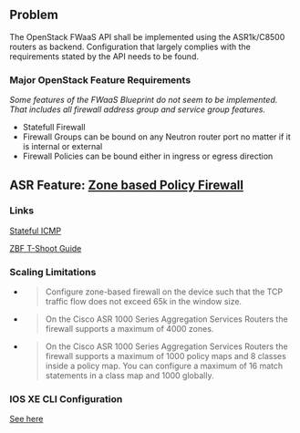 ## Problem
The OpenStack FWaaS API shall be implemented using the ASR1k/C8500 routers as backend. Configuration that largely complies with the requirements stated by the API needs to be found.

### Major OpenStack Feature Requirements
*Some features of the FWaaS Blueprint do not seem to be implemented. That includes all firewall address group and service group features.*
* Statefull Firewall
* Firewall Groups can be bound on any Neutron router port no matter if it is internal or external
* Firewall Policies can be bound either in ingress or egress direction


## ASR Feature: [Zone based Policy Firewall](https://www.cisco.com/c/en/us/td/docs/ios-xml/ios/sec_data_zbf/configuration/xe-17/sec-data-zbf-xe-17-book/m_sec-zone-pol-fw-xe.html)


### Links
[Stateful ICMP](https://www.cisco.com/c/en/us/td/docs/ios-xml/ios/sec_data_zbf/configuration/xe-17/sec-data-zbf-xe-17-book/m_fw-stateful-icmp.html)

[ZBF T-Shoot Guide](https://www.cisco.com/c/en/us/support/docs/security/ios-firewall/117721-technote-iosfirewall-00.html#anc11)

### Scaling Limitations

* > Configure zone-based firewall on the device such that the TCP traffic flow does not exceed 65k in the window size.
* > On the Cisco ASR 1000 Series Aggregation Services Routers the firewall supports a maximum of 4000 zones.
* > On the Cisco ASR 1000 Series Aggregation Services Routers the firewall supports a maximum of 1000 policy maps and 8 classes inside a policy map. You can configure a maximum of 16 match statements in a class map and 1000 globally.

### IOS XE CLI Configuration
[See here](fwaas_ios_config.md)
